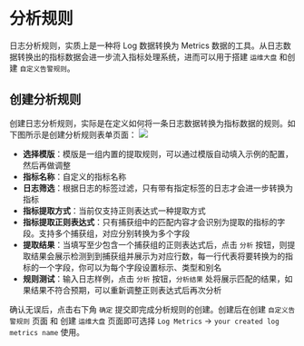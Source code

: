 # 分析规则

日志分析规则，实质上是一种将 Log 数据转换为 Metrics 数据的工具。从日志数据转换出的指标数据会进一步流入指标处理系统，进而可以用于搭建 `运维大盘` 和创建 `自定义告警规则`。

## 创建分析规则

创建日志分析规则，实际是在定义如何将一条日志数据转换为指标数据的规则。如下图所示是创建分析规则表单页面：
![](http://terminus-paas.oss-cn-hangzhou.aliyuncs.com/paas-doc/2021/08/09/2f19a8f3-e093-498d-ad5c-2e63d9f9ea4d.png)

- **选择模版**：模版是一组内置的提取规则，可以通过模版自动填入示例的配置，然后再做调整
- **指标名称**：自定义的指标名称
- **日志筛选**：根据日志的标签过滤，只有带有指定标签的日志才会进一步转换为指标
- **指标提取方式**：当前仅支持正则表达式一种提取方式
- **指标提取正则表达式**：只有捕获组中的匹配内容才会识别为提取的指标的字段。支持多个捕获组，对应分别转换为多个字段
- **提取结果**：当填写至少包含一个捕获组的正则表达式后，点击 `分析` 按钮，则提取结果会展示检测到到捕获组并展示为对应行数，每一行代表将要转换为的指标的一个字段，你可以为每个字段设置标示、类型和别名
- **规则测试**：输入日志样例，点击 `分析` 按钮，`分析结果` 处将展示匹配的结果，如果结果不符合预期，可以重新调整正则表达式后再次分析

确认无误后，点击右下角 `确定` 提交即完成分析规则的创建。创建后在创建 `自定义告警规则` 页面 和 创建 `运维大盘` 页面即可选择 `Log Metrics` -> `your created log metrics name` 使用。